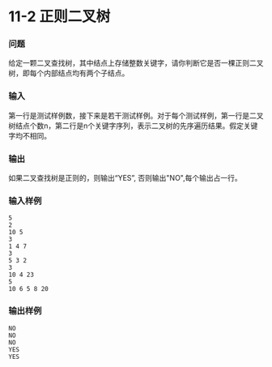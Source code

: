 # 11-2 正则二叉树

### 问题
给定一颗二叉查找树，其中结点上存储整数关键字，请你判断它是否一棵正则二叉树，即每个内部结点均有两个子结点。


### 输入
第一行是测试样例数，接下来是若干测试样例。对于每个测试样例，第一行是二叉树结点个数n，第二行是n个关键字序列，表示二叉树的先序遍历结果。假定关键字均不相同。

### 输出
如果二叉查找树是正则的，则输出“YES”, 否则输出"NO",每个输出占一行。

### 输入样例
```
5
2
10 5
3
1 4 7
3 
5 3 2
3
10 4 23
5
10 6 5 8 20
```
### 输出样例
```
NO
NO
NO
YES
YES
```